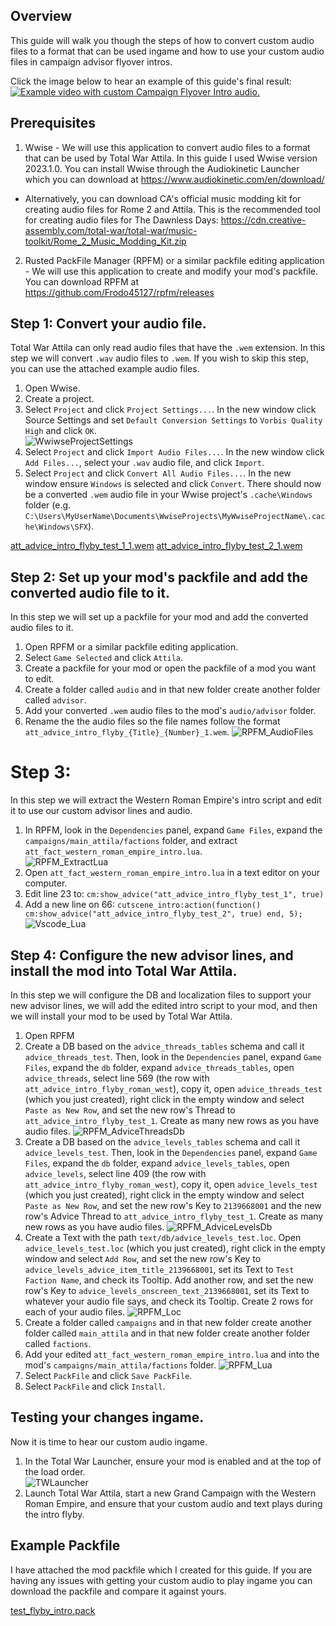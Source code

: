 ﻿## Overview
This guide will walk you though the steps of how to convert custom audio files to a format that can be used ingame and how to use your custom audio files in campaign advisor flyover intros.

Click the image below to hear an example of this guide's final result:  
[![Example video with custom Campaign Flyover Intro audio.](Campaign_Intro_Flyby_Resources/example.png)](Campaign_Intro_Flyby_Resources/example.mp4)


## Prerequisites
1. Wwise - We will use this application to convert audio files to a format that can be used by Total War Attila. In this guide I used Wwise version 2023.1.0. You can install Wwise through the Audiokinetic Launcher which you can download at https://www.audiokinetic.com/en/download/
  * Alternatively, you can download CA's official music modding kit for creating audio files for Rome 2 and Attila. This is the recommended tool for creating audio files for The Dawnless Days: https://cdn.creative-assembly.com/total-war/total-war/music-toolkit/Rome_2_Music_Modding_Kit.zip
2. Rusted PackFile Manager (RPFM) or a similar packfile editing application - We will use this application to create and modify your mod's packfile. You can download RPFM at https://github.com/Frodo45127/rpfm/releases

## Step 1: Convert your audio file.
Total War Attila can only read audio files that have the  `.wem` extension. In this step we will convert `.wav` audio files to `.wem`. If you wish to skip this step, you can use the attached example audio files.

1. Open Wwise.
2. Create a project.
3. Select `Project` and click `Project Settings...`. In the new window click Source Settings and set `Default Conversion Settings` to `Vorbis Quality High` and click `OK`.  
![WwiwseProjectSettings](Campaign_Intro_Flyby_Resources/WwiwseProjectSettings.png)
4.  Select `Project` and click `Import Audio Files...`. In the new window click `Add Files...`, select your `.wav` audio file, and click `Import`.
5. Select `Project` and click `Convert All Audio Files...`. In the new window ensure `Windows` is selected and click `Convert`. There should now be a converted `.wem` audio file in your Wwise project's `.cache\Windows` folder (e.g. `C:\Users\MyUserName\Documents\WwiseProjects\MyWwiseProjectName\.cache\Windows\SFX`).

[att_advice_intro_flyby_test_1_1.wem](Campaign_Intro_Flyby_Resources/att_advice_intro_flyby_test_1_1.wem)
[att_advice_intro_flyby_test_2_1.wem](Campaign_Intro_Flyby_Resources/att_advice_intro_flyby_test_2_1.wem)

## Step 2: Set up your mod's packfile and add the converted audio file to it.
In this step we will set up a packfile for your mod and add the converted audio files to it.

1. Open RPFM or a similar packfile editing application.
2. Select `Game Selected` and click `Attila`.
3. Create a packfile for your mod or open the packfile of a mod you want to edit.
4. Create a folder called `audio` and in that new folder create another folder called `advisor`.
5. Add your converted `.wem` audio files to the mod's `audio/advisor` folder.
6. Rename the the audio files so the file names follow the format `att_advice_intro_flyby_{Title}_{Number}_1.wem`.
![RPFM_AudioFiles](Campaign_Intro_Flyby_Resources/RPFM_AudioFiles.png)

# Step 3:
In this step we will extract the Western Roman Empire's intro script and edit it to use our custom advisor lines and audio.

1. In RPFM, look in the `Dependencies` panel, expand `Game Files`, expand the `campaigns/main_attila/factions` folder, and extract `att_fact_western_roman_empire_intro.lua`.  
![RPFM_ExtractLua](Campaign_Intro_Flyby_Resources/RPFM_ExtractLua.png)
2. Open `att_fact_western_roman_empire_intro.lua` in a text editor on your computer.
3. Edit line 23 to: `cm:show_advice("att_advice_intro_flyby_test_1", true)`
4. Add a new line on 66: `cutscene_intro:action(function() cm:show_advice("att_advice_intro_flyby_test_2", true) end, 5);`
![Vscode_Lua](Campaign_Intro_Flyby_Resources/Vscode_Lua.png)

## Step 4: Configure the new advisor lines, and install the mod into Total War Attila.
In this step we will configure the DB and localization files to support your new advisor lines, we will add the edited intro script to your mod, and then we will install your mod to be used by Total War Attila.

1. Open RPFM
2. Create a DB based on the `advice_threads_tables` schema and call it `advice_threads_test`. Then, look in the `Dependencies` panel, expand `Game Files`, expand the `db` folder, expand `advice_threads_tables`, open `advice_threads`, select line 569 (the row with `att_advice_intro_flyby_roman_west`), copy it, open `advice_threads_test` (which you just created), right click in the empty window and select `Paste as New Row`, and set the new row's Thread to `att_advice_intro_flyby_test_1`. Create as many new rows as you have audio files.
![RPFM_AdviceThreadsDb](Campaign_Intro_Flyby_Resources/RPFM_AdviceThreadsDb.png)
3. Create a DB based on the `advice_levels_tables` schema and call it `advice_levels_test`. Then, look in the `Dependencies` panel, expand `Game Files`, expand the `db` folder, expand `advice_levels_tables`, open `advice_levels`, select line 409 (the row with `att_advice_intro_flyby_roman_west`), copy it, open `advice_levels_test` (which you just created), right click in the empty window and select `Paste as New Row`, and set the new row's Key to `2139668001` and the new row's Advice Thread to `att_advice_intro_flyby_test_1`. Create as many new rows as you have audio files.
![RPFM_AdviceLevelsDb](Campaign_Intro_Flyby_Resources/RPFM_AdviceLevelsDb.png)
4. Create a Text with the path `text/db/advice_levels_test.loc`. Open `advice_levels_test.loc` (which you just created), right click in the empty window and select `Add Row`, and set the new row's Key to `advice_levels_advice_item_title_2139668001`, set its Text to `Test Faction Name`, and check its Tooltip. Add another row, and set the new row's Key to `advice_levels_onscreen_text_2139668001`, set its Text to whatever your audio file says, and check its Tooltip. Create 2 rows for each of your audio files.
![RPFM_Loc](Campaign_Intro_Flyby_Resources/RPFM_Loc.png)
5. Create a folder called `campaigns` and in that new folder create another folder called `main_attila` and in that new folder create another folder called `factions`.
6. Add your edited `att_fact_western_roman_empire_intro.lua` and into the mod's `campaigns/main_attila/factions` folder.
![RPFM_Lua](Campaign_Intro_Flyby_Resources/RPFM_Lua.png)
7. Select `PackFile` and click `Save PackFile`.
8. Select `PackFile` and click `Install`.

## Testing your changes ingame.
Now it is time to hear our custom audio ingame.

1. In the Total War Launcher, ensure your mod is enabled and at the top of the load order.  
![TWLauncher](Campaign_Intro_Flyby_Resources/TWLauncher.png)
2. Launch Total War Attila, start a new Grand Campaign with the Western Roman Empire, and ensure that your custom audio and text plays during the intro flyby.

## Example Packfile

I have attached the mod packfile which I created for this guide. If you are having any issues with getting your custom audio to play ingame you can download the packfile and compare it against yours.

[test_flyby_intro.pack](Campaign_Intro_Flyby_Resources/test_flyby_intro.pack)
